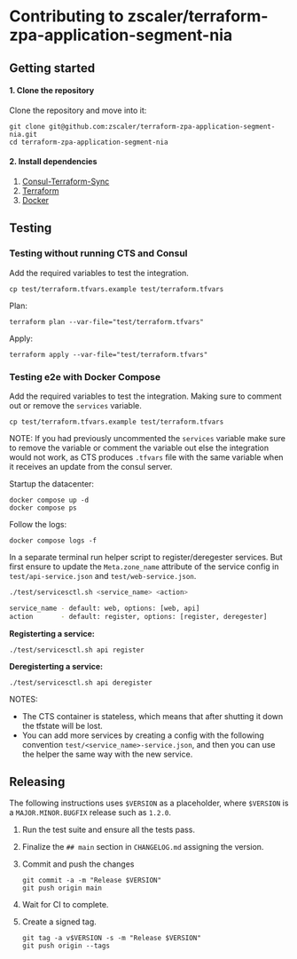 # Contributing to zscaler/terraform-zpa-application-segment-nia

## Getting started

#### 1. Clone the repository

Clone the repository and move into it:

```shell
git clone git@github.com:zscaler/terraform-zpa-application-segment-nia.git
cd terraform-zpa-application-segment-nia
```

#### 2. Install dependencies

1. [Consul-Terraform-Sync](https://www.consul.io/docs/nia/installation/install)
2. [Terraform](https://learn.hashicorp.com/tutorials/terraform/install-cli)
3. [Docker](https://docker.com)


## Testing

### Testing without running CTS and Consul

Add the required variables to test the integration.

```shell
cp test/terraform.tfvars.example test/terraform.tfvars
```

Plan:

```shell
terraform plan --var-file="test/terraform.tfvars"
```

Apply:

```shell
terraform apply --var-file="test/terraform.tfvars"
```

### Testing e2e with Docker Compose

Add the required variables to test the integration. Making sure to comment out or remove the `services` variable.

```shell
cp test/terraform.tfvars.example test/terraform.tfvars
```

NOTE: If you had previously uncommented the `services` variable make sure to remove the variable or comment the variable out else the integration would not work, as CTS produces `.tfvars` file with the same variable when it receives an update from the consul server.

Startup the datacenter:

```shell
docker compose up -d
docker compose ps
```

Follow the logs:

```shell
docker compose logs -f
```

In a separate terminal run helper script to register/deregester services. But first ensure to update the `Meta.zone_name` attribute of the service config in `test/api-service.json` and `test/web-service.json`.

```sh
./test/servicesctl.sh <service_name> <action>

service_name - default: web, options: [web, api]
action       - default: register, options: [register, deregester]
```

**Registerting a service:**

```shell
./test/servicesctl.sh api register
```

**Deregisterting a service:**

```shell
./test/servicesctl.sh api deregister
```

NOTES:

* The CTS container is stateless, which means that after shutting it down the tfstate will be lost.
* You can add more services by creating a config with the following convention `test/<service_name>-service.json`, and then you can use the helper the same way with the new service.


## Releasing

The following instructions uses `$VERSION` as a placeholder, where `$VERSION` is a `MAJOR.MINOR.BUGFIX` release such as `1.2.0`.

1. Run the test suite and ensure all the tests pass.

1. Finalize the `## main` section in `CHANGELOG.md` assigning the version.

1. Commit and push the changes

    ```shell
    git commit -a -m "Release $VERSION"
    git push origin main
    ```

1. Wait for CI to complete.

1. Create a signed tag.

    ```shell
    git tag -a v$VERSION -s -m "Release $VERSION"
    git push origin --tags
    ```

